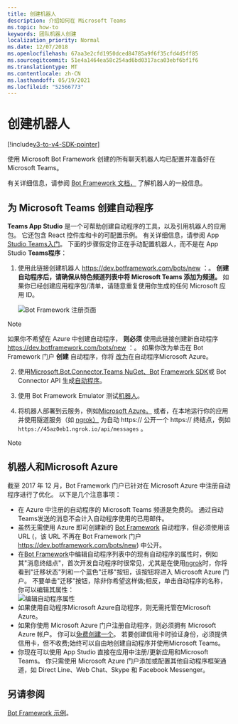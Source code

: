 ```yaml
---
title: 创建机器人
description: 介绍如何在 Microsoft Teams
ms.topic: how-to
keywords: 团队机器人创建
localization_priority: Normal
ms.date: 12/07/2018
ms.openlocfilehash: 67aa3e2cfd1950dced84785a9f6f35cfd4d5ff85
ms.sourcegitcommit: 51e4a1464ea58c254ad6bd0317aca03ebf6bf1f6
ms.translationtype: MT
ms.contentlocale: zh-CN
ms.lasthandoff: 05/19/2021
ms.locfileid: "52566773"
---
```

# <a name="create-a-bot"></a>创建机器人

[!include[v3-to-v4-SDK-pointer](~/includes/v3-to-v4-pointer-bots.md)]

使用 Microsoft Bot Framework 创建的所有聊天机器人均已配置并准备好在 Microsoft Teams。

有关详细信息，请参阅 [Bot Framework 文档，](/azure/bot-service/?view=azure-bot-service-3.0&preserve-view=true) 了解机器人的一般信息。

## <a name="create-a-bot-for-microsoft-teams"></a>为 Microsoft Teams 创建自动程序

**Teams App Studio** 是一个可帮助创建自动程序的工具，以及引用机器人的应用包。 它还包含 React 控件库和卡的可配置示例。 有关详细信息，请参阅 App [Studio Teams入门](~/concepts/build-and-test/app-studio-overview.md)。 下面的步骤假定你正在手动配置机器人，而不是在 App Studio **Teams程序**：

1. 使用此链接创建机器人 https://dev.botframework.com/bots/new ：。 **创建自动程序后，请确保从特色频道列表中将 Microsoft Teams 添加为频道。** 如果你已经创建应用程序包/清单，请随意重复使用你生成的任何 Microsoft 应用 ID。

   ![Bot Framework 注册页面](~/assets/images/bots/bfregister.png)

> [!NOTE]
> 如果你不希望在 Azure 中创建自动程序， **则必须** 使用此链接创建新自动程序 https://dev.botframework.com/bots/new ：。 如果你改为单击在 Bot Framework 门户 **创建** 自动程序，你将 [改为](#bots-and-microsoft-azure)在自动程序Microsoft Azure。

2. 使用[Microsoft.Bot.Connector.Teams NuGet、Bot](https://www.nuget.org/packages/Microsoft.Bot.Connector.Teams) [Framework SDK](https://github.com/microsoft/botframework-sdk)或 Bot Connector API 生成[自动程序](/bot-framework/rest-api/bot-framework-rest-connector-api-reference)。

3. 使用 Bot Framework Emulator 测试[机器人](/bot-framework/debug-bots-emulator)。

4. 将机器人部署到云服务，例如[Microsoft Azure。](https://azure.microsoft.com/) 或者，在本地运行你的应用并使用隧道服务（如 [ngrok）](https://ngrok.com) 为自动 https:// 公开一个 https:// 终结点，例如 `https://45az0eb1.ngrok.io/api/messages` 。

> [!NOTE]
> ## <a name="bots-and-microsoft-azure"></a>机器人和Microsoft Azure
> 截至 2017 年 12 月，Bot Framework 门户已针对在 Microsoft Azure 中注册自动程序进行了优化。 以下是几个注意事项：
>
> * 在 Azure 中注册的自动程序的 Microsoft Teams 频道是免费的。 通过自动Teams发送的消息不会计入自动程序使用的已用邮件。
> * 虽然无需使用 Azure 即可创建新的 [Bot Framework](https://dev.botframework.com/bots/new) 自动程序，但必须使用该 URL (，该 URL 不再在 Bot Framework 门户 https://dev.botframework.com/bots/new) 中公开。
> * 在[Bot Framework](https://dev.botframework.com/bots)中编辑自动程序列表中的现有自动程序的属性时，例如其"消息终结点"，首次开发自动程序时很常见，尤其是在使用[ngrok](https://ngrok.com)时，你将看到"迁移状态"列和一个蓝色"迁移"按钮，该按钮将进入 Microsoft Azure 门户。 不要单击"迁移"按钮，除非你希望这样做;相反，单击自动程序的名称，你可以编辑其属性：</br>
   ![编辑自动程序属性](~/assets/images/bots/bf-migrate-bot-to-azure.png)
> * 如果使用自动程序Microsoft Azure自动程序，则无需托管在Microsoft Azure。 
> * 如果你使用 Microsoft Azure 门户注册自动程序，则必须拥有 Microsoft Azure 帐户。 你可以[免费创建一个](https://azure.microsoft.com/free/)。 若要创建信用卡时验证身份，必须提供信用卡，但不收费;始终可以自由地创建自动程序并使用Microsoft Teams。
> * 你现在可以使用 App Studio 直接在应用中注册/更新应用和Microsoft Teams。 你只需使用 Microsoft Azure 门户添加或配置其他自动程序框架通道，如 Direct Line、Web Chat、Skype 和 Facebook Messenger。

## <a name="see-also"></a>另请参阅

[Bot Framework 示例](https://github.com/Microsoft/BotBuilder-Samples/blob/master/README.md)。